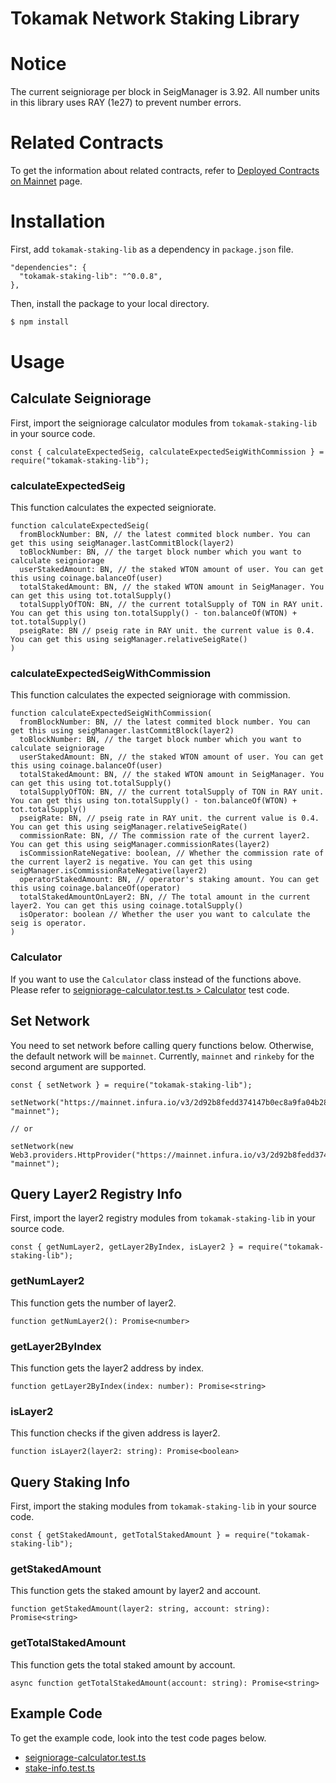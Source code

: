 # Tokamak Network Staking Library

# Notice
The current seigniorage per block in SeigManager is 3.92.
All number units in this library uses RAY (1e27) to prevent number errors.

# Related Contracts
To get the information about related contracts, refer to [Deployed Contracts on Mainnet] page.

# Installation
First, add `tokamak-staking-lib` as a dependency in `package.json` file.
```
"dependencies": {
  "tokamak-staking-lib": "^0.0.8",
},
```

Then, install the package to your local directory.
```sh
$ npm install
```

# Usage
## Calculate Seigniorage
First, import the seigniorage calculator modules from `tokamak-staking-lib` in your source code.
```
const { calculateExpectedSeig, calculateExpectedSeigWithCommission } = require("tokamak-staking-lib");
```

### calculateExpectedSeig
This function calculates the expected seigniorate.
```
function calculateExpectedSeig(
  fromBlockNumber: BN, // the latest commited block number. You can get this using seigManager.lastCommitBlock(layer2)
  toBlockNumber: BN, // the target block number which you want to calculate seigniorage
  userStakedAmount: BN, // the staked WTON amount of user. You can get this using coinage.balanceOf(user)
  totalStakedAmount: BN, // the staked WTON amount in SeigManager. You can get this using tot.totalSupply()
  totalSupplyOfTON: BN, // the current totalSupply of TON in RAY unit. You can get this using ton.totalSupply() - ton.balanceOf(WTON) + tot.totalSupply()
  pseigRate: BN // pseig rate in RAY unit. the current value is 0.4. You can get this using seigManager.relativeSeigRate()
)
```

### calculateExpectedSeigWithCommission
This function calculates the expected seigniorage with commission.
```
function calculateExpectedSeigWithCommission(
  fromBlockNumber: BN, // the latest commited block number. You can get this using seigManager.lastCommitBlock(layer2)
  toBlockNumber: BN, // the target block number which you want to calculate seigniorage
  userStakedAmount: BN, // the staked WTON amount of user. You can get this using coinage.balanceOf(user)
  totalStakedAmount: BN, // the staked WTON amount in SeigManager. You can get this using tot.totalSupply()
  totalSupplyOfTON: BN, // the current totalSupply of TON in RAY unit. You can get this using ton.totalSupply() - ton.balanceOf(WTON) + tot.totalSupply()
  pseigRate: BN, // pseig rate in RAY unit. the current value is 0.4. You can get this using seigManager.relativeSeigRate()
  commissionRate: BN, // The commission rate of the current layer2. You can get this using seigManager.commissionRates(layer2)
  isCommissionRateNegative: boolean, // Whether the commission rate of the current layer2 is negative. You can get this using seigManager.isCommissionRateNegative(layer2)
  operatorStakedAmount: BN, // operator's staking amount. You can get this using coinage.balanceOf(operator)
  totalStakedAmountOnLayer2: BN, // The total amount in the current layer2. You can get this using coinage.totalSupply()
  isOperator: boolean // Whether the user you want to calculate the seig is operator.
)
```

### Calculator
If you want to use the `Calculator` class instead of the functions above. Please refer to [seigniorage-calculator.test.ts > Calculator] test code.

## Set Network
You need to set network before calling query functions below. Otherwise, the default network will be `mainnet`. Currently, `mainnet` and `rinkeby` for the second argument are supported.
```
const { setNetwork } = require("tokamak-staking-lib");

setNetwork("https://mainnet.infura.io/v3/2d92b8fedd374147b0ec8a9fa04b2839", "mainnet");

// or

setNetwork(new Web3.providers.HttpProvider("https://mainnet.infura.io/v3/2d92b8fedd374147b0ec8a9fa04b2839"), "mainnet");
```

## Query Layer2 Registry Info
First, import the layer2 registry modules from `tokamak-staking-lib` in your source code.
```
const { getNumLayer2, getLayer2ByIndex, isLayer2 } = require("tokamak-staking-lib");
```

### getNumLayer2
This function gets the number of layer2.
```
function getNumLayer2(): Promise<number>
```

### getLayer2ByIndex
This function gets the layer2 address by index.
```
function getLayer2ByIndex(index: number): Promise<string>
```

### isLayer2
This function checks if the given address is layer2.
```
function isLayer2(layer2: string): Promise<boolean>
```

## Query Staking Info
First, import the staking modules from `tokamak-staking-lib` in your source code.
```
const { getStakedAmount, getTotalStakedAmount } = require("tokamak-staking-lib");
```

### getStakedAmount
This function gets the staked amount by layer2 and account.
```
function getStakedAmount(layer2: string, account: string): Promise<string>
```

### getTotalStakedAmount
This function gets the total staked amount by account.
```
async function getTotalStakedAmount(account: string): Promise<string>
```

## Example Code
To get the example code, look into the test code pages below.
- [seigniorage-calculator.test.ts]
- [stake-info.test.ts]

[Deployed Contracts on Mainnet]: <https://github.com/Onther-Tech/plasma-evm-contracts#deployed-contracts-on-mainnet>
[seigniorage-calculator.test.ts]: <test/seigniorage-calculator.test.ts>
[seigniorage-calculator.test.ts > Calculator]: <test/seigniorage-calculator.test.ts#L56-L71>
[stake-info.test.ts]: <test/stake-info.test.ts>
